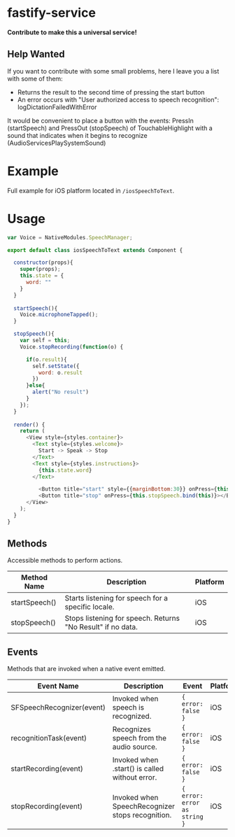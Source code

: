 # fastify-service

**Contribute to make this a universal service!** 

## Help Wanted
If you want to contribute with some small problems, here I leave you a list with some of them:

- Returns the result to the second time of pressing the start button
- An error occurs with "User authorized access to speech recognition": logDictationFailedWithError

It would be convenient to place a button with the events: PressIn (startSpeech) and PressOut (stopSpeech) of TouchableHighlight with a sound that indicates when it begins to recognize (AudioServicesPlaySystemSound)

# Example
Full example for iOS platform located in `/iosSpeechToText`.

# Usage

```javascript
var Voice = NativeModules.SpeechManager;

export default class iosSpeechToText extends Component {

  constructor(props){
    super(props);
    this.state = {
      word: ""
    }
  }
  
  startSpeech(){
    Voice.microphoneTapped();
  }

  stopSpeech(){
    var self = this;
    Voice.stopRecording(function(o) {

      if(o.result){
        self.setState({
          word: o.result
        })
      }else{
        alert("No result")
      }
    });
  }
  
  render() {
    return (
      <View style={styles.container}>
        <Text style={styles.welcome}>
          Start -> Speak -> Stop
        </Text>
        <Text style={styles.instructions}>
          {this.state.word}
        </Text>

          <Button title="start" style={{marginBottom:30}} onPress={this.startSpeech.bind(this)}></Button>
          <Button title="stop" onPress={this.stopSpeech.bind(this)}></Button>
      </View>
    );
  }
}
```

## Methods
Accessible methods to perform actions.

Method Name           | Description                                                                         | Platform
--------------------- | ----------------------------------------------------------------------------------- | --------
startSpeech()         | Starts listening for speech for a specific locale.                                  | iOS
stopSpeech()          | Stops listening for speech. Returns "No Result" if no data.                         | iOS


## Events
Methods that are invoked when a native event emitted.

Event Name                    | Description                                            | Event                                           | Platform
----------------------------- | ------------------------------------------------------ | ----------------------------------------------- | --------
SFSpeechRecognizer(event)     | Invoked when speech is recognized.                     | `{ error: false }`                              | iOS
recognitionTask(event)        | Recognizes speech from the audio source.               | `{ error: false }`                              | iOS
startRecording(event)         | Invoked when .start() is called without error.         | `{ error: false }`                              | iOS
stopRecording(event)          | Invoked when SpeechRecognizer stops recognition.       | `{ error: error as string }`                    | iOS

